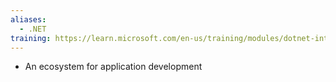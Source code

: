```yaml
---
aliases:
  - .NET
training: https://learn.microsoft.com/en-us/training/modules/dotnet-introduction/
---
```

- An ecosystem for application development